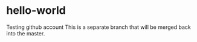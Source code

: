 # hello-world
Testing github account
This is a separate branch that will be merged back into the master.
